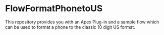 FlowFormatPhonetoUS
===================

This repository provides you with an Apex Plug-in and a sample flow which can be used to format a phone to the classic 10 digit US format.
